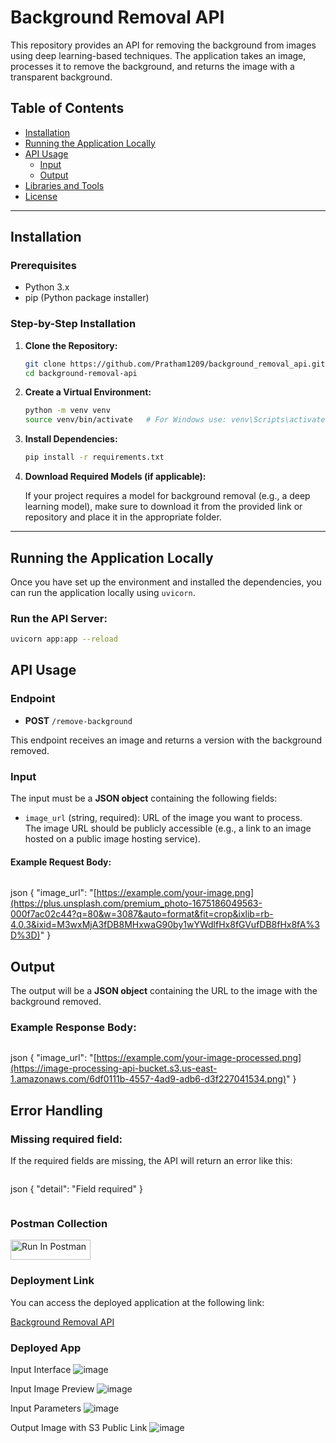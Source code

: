 # Background Removal API

This repository provides an API for removing the background from images using deep learning-based techniques. The application takes an image, processes it to remove the background, and returns the image with a transparent background.

## Table of Contents

- [Installation](#installation)
- [Running the Application Locally](#running-the-application-locally)
- [API Usage](#api-usage)
  - [Input](#input)
  - [Output](#output)
- [Libraries and Tools](#libraries-and-tools)
- [License](#license)

---

## Installation

### Prerequisites

- Python 3.x
- pip (Python package installer)

### Step-by-Step Installation

1. **Clone the Repository:**

    ```bash
    git clone https://github.com/Pratham1209/background_removal_api.git
    cd background-removal-api
    ```

2. **Create a Virtual Environment:**

    ```bash
    python -m venv venv
    source venv/bin/activate   # For Windows use: venv\Scripts\activate
    ```

3. **Install Dependencies:**

    ```bash
    pip install -r requirements.txt
    ```

4. **Download Required Models (if applicable):**

    If your project requires a model for background removal (e.g., a deep learning model), make sure to download it from the provided link or repository and place it in the appropriate folder.

---

## Running the Application Locally

Once you have set up the environment and installed the dependencies, you can run the application locally using `uvicorn`.

### Run the API Server:

```bash
uvicorn app:app --reload

```

## API Usage

### Endpoint

- **POST** `/remove-background`

This endpoint receives an image and returns a version with the background removed.

### Input

The input must be a **JSON object** containing the following fields:

- `image_url` (string, required): URL of the image you want to process.  
  The image URL should be publicly accessible (e.g., a link to an image hosted on a public image hosting service).
  
#### Example Request Body:

```
```
json
{
  "image_url": "[https://example.com/your-image.png](https://plus.unsplash.com/premium_photo-1675186049563-000f7ac02c44?q=80&w=3087&auto=format&fit=crop&ixlib=rb-4.0.3&ixid=M3wxMjA3fDB8MHxwaG90by1wYWdlfHx8fGVufDB8fHx8fA%3D%3D)"
}
## Output

The output will be a **JSON object** containing the URL to the image with the background removed.

### Example Response Body:

```
```
json
{
  "image_url": "[https://example.com/your-image-processed.png](https://image-processing-api-bucket.s3.us-east-1.amazonaws.com/6df0111b-4557-4ad9-adb6-d3f227041534.png)"
}
## Error Handling

### Missing required field:
If the required fields are missing, the API will return an error like this:

```
```
json
{
  "detail": "Field required"
}

```
```
### Postman Collection

[<img src="https://run.pstmn.io/button.svg" alt="Run In Postman" style="width: 128px; height: 32px;">](https://app.getpostman.com/run-collection/33785306-d16069c2-06a8-42eb-b135-6f8274c184de?action=collection%2Ffork&source=rip_markdown&collection-url=entityId%3D33785306-d16069c2-06a8-42eb-b135-6f8274c184de%26entityType%3Dcollection%26workspaceId%3D45dfb44a-9237-41be-9edd-bdba79abe8cd)

### Deployment Link

You can access the deployed application at the following link:

[Background Removal API](https://os--backgroundremovalapi.streamlit.app/)

### Deployed App 

Input Interface
![image](https://github.com/user-attachments/assets/9623c46f-374d-4587-a790-56ca59161326)

Input Image Preview
![image](https://github.com/user-attachments/assets/b0651f49-d1cb-440a-9bc0-c760bf282bfd)

Input Parameters
![image](https://github.com/user-attachments/assets/337f9820-46aa-4c97-a929-a11aecad3d3a)

Output Image with S3 Public Link
![image](https://github.com/user-attachments/assets/63a61225-8f59-46f3-9222-a2eab0080e2c)








 
